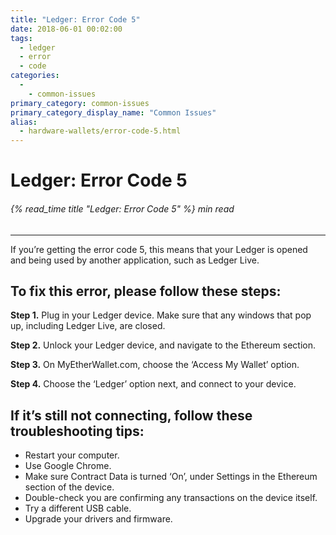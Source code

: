 ```yaml
---
title: "Ledger: Error Code 5"
date: 2018-06-01 00:02:00
tags:
  - ledger
  - error
  - code
categories:
  - 
    - common-issues
primary_category: common-issues
primary_category_display_name: "Common Issues"
alias:
  - hardware-wallets/error-code-5.html
---
```


# __Ledger: Error Code 5__
###### {% read_time title "Ledger: Error Code 5" %} min read
***

If you’re getting the error code 5, this means that your Ledger is opened and being used by another application, such as Ledger Live.

## __To fix this error, please follow these steps:__

**Step 1.** Plug in your Ledger device. Make sure that any windows that pop up, including Ledger Live, are closed.

**Step 2.** Unlock your Ledger device, and navigate to the Ethereum section.

**Step 3.** On MyEtherWallet.com, choose the ‘Access My Wallet’ option.

**Step 4.** Choose the ‘Ledger’ option next, and connect to your device.

## __If it’s still not connecting, follow these troubleshooting tips:__

* Restart your computer.
* Use Google Chrome.
* Make sure Contract Data is turned ‘On’, under Settings in the Ethereum section of the device.
* Double-check you are confirming any transactions on the device itself.
* Try a different USB cable.
* Upgrade your drivers and firmware.
